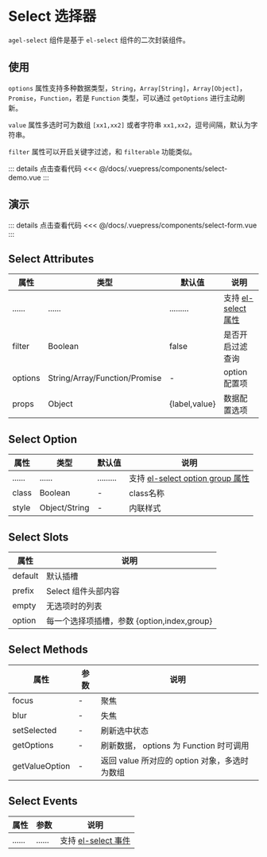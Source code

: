 # Select 选择器

`agel-select` 组件是基于 `el-select` 组件的二次封装组件。

## 使用

`options` 属性支持多种数据类型，`String`，`Array[String]`，`Array[Object]`，`Promise`，`Function`，若是 `Function` 类型，可以通过 `getOptions` 进行主动刷新。

`value` 属性多选时可为数组 `[xx1,xx2]` 或者字符串 `xx1,xx2`，逗号间隔，默认为字符串。

`filter` 属性可以开启关键字过滤，和 `filterable` 功能类似。

<ClientOnly><select-demo/></ClientOnly>

::: details 点击查看代码
<<< @/docs/.vuepress/components/select-demo.vue
:::


## 演示

<ClientOnly><select-form/></ClientOnly>

::: details 点击查看代码
<<< @/docs/.vuepress/components/select-form.vue
:::

## Select Attributes

| 属性        | 类型         | 默认值  | 说明                                 | 
| ----------- | ------------  | ------ | ------------------------------------ | 
| ......      | ......        | .........   | 支持 [el-select 属性](https://element.eleme.cn/#/zh-CN/component/select#select-attributes)      | 
| filter      | Boolean       | false       | 是否开启过滤查询                | 
| options     | String/Array/Function/Promise    |  -     | option 配置项         | 
| props       | Object        |  {label,value}     | 数据配置选项          |

## Select Option

| 属性        | 类型         | 默认值  | 说明                                 | 
| ----------- | ------------  | ------ | ------------------------------------ | 
| ......      | ......        | .........   | 支持 [el-select option group  属性](https://element.eleme.cn/#/zh-CN/component/select#option-attributes)      | 
| class       | Boolean       |  -                 | class名称    |
| style       | Object/String        | -           | 内联样式     |  

## Select Slots

| 属性          |   说明                                   | 
| -----------    |   ------------------------------------  | 
| default        |  默认插槽           |
| prefix         |  Select 组件头部内容                        |
| empty          |  无选项时的列表                        | 
| option         |  每一个选择项插槽，参数 {option,index,group} |

## Select Methods

| 属性          | 参数           |  说明                                   | 
| -----------   | ------------  |  ------------------------------------  | 
| focus         | -             |  聚焦                        |
| blur          | -             |  失焦            | 
| setSelected      | -          |  刷新选中状态          |
| getOptions    | -             |  刷新数据， options 为 Function 时可调用           |
| getValueOption  | -           |  返回 value 所对应的 option 对象，多选时为数组 |

## Select Events

| 属性          | 参数           |  说明                                   | 
| -----------   | ------------  |  ------------------------------------  | 
| ......        | ......        | 支持 [el-select 事件](https://element.eleme.cn/#/zh-CN/component/select#tree-events)      | 

